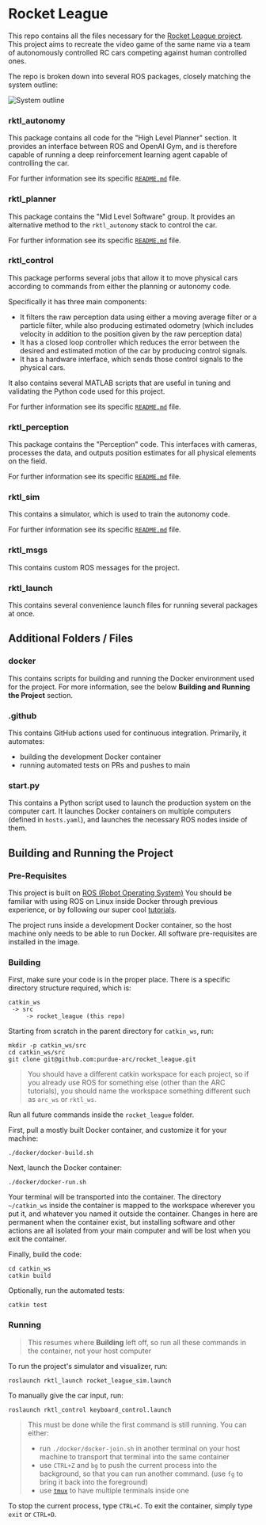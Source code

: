 # Rocket League
This repo contains all the files necessary for the [Rocket League project](https://wiki.purduearc.com/wiki/rocket-league/overview).
This project aims to recreate the video game of the same name via a team of
autonomously controlled RC cars competing against human controlled ones.

The repo is broken down into several ROS packages, closely matching the system outline:

![System outline](https://wiki.purduearc.com/wiki/rocket-league/assets/images/system-overview.png)

### rktl_autonomy
This package contains all code for the "High Level Planner" section. It provides
an interface between ROS and OpenAI Gym, and is therefore capable of running a
deep reinforcement learning agent capable of controlling the car.

For further information see its specific [`README.md`](rktl_autonomy/README.md) file.

### rktl_planner
This package contains the "Mid Level Software" group. It provides an alternative
method to the `rktl_autonomy` stack to control the car.

For further information see its specific [`README.md`](rktl_planner/README.md) file.

### rktl_control
This package performs several jobs that allow it to move physical cars according
to commands from either the planning or autonomy code.

Specifically it has three main components:
- It filters the raw perception data using either a moving average filter or a
particle filter, while also producing estimated odometry (which includes velocity
in addition to the position given by the raw perception data)
- It has a closed loop controller which reduces the error between the desired and
estimated motion of the car by producing control signals.
- It has a hardware interface, which sends those control signals to the physical cars.

It also contains several MATLAB scripts that are useful in tuning and validating
the Python code used for this project.

For further information see its specific [`README.md`](rktl_control/README.md) file.

### rktl_perception
This package contains the "Perception" code. This interfaces with cameras, processes
the data, and outputs position estimates for all physical elements on the field.

For further information see its specific [`README.md`](rktl_perception/README.md) file.

### rktl_sim
This contains a simulator, which is used to train the autonomy code.

For further information see its specific [`README.md`](rktl_sim/README.md) file.

### rktl_msgs
This contains custom ROS messages for the project.

### rktl_launch
This contains several convenience launch files for running several packages at once.

## Additional Folders / Files
### docker
This contains scripts for building and running the Docker environment used for the project.
For more information, see the below **Building and Running the Project** section.

### .github
This contains GitHub actions used for continuous integration. Primarily, it automates:
- building the development Docker container
- running automated tests on PRs and pushes to main

### start.py
This contains a Python script used to launch the production system on the computer
cart. It launches Docker containers on multiple computers (defined in `hosts.yaml`),
and launches the necessary ROS nodes inside of them.

## Building and Running the Project
### Pre-Requisites
This project is built on [ROS (Robot Operating System)](https://www.ros.org/)
You should be familiar with using ROS on Linux inside Docker through previous
experience, or by following our super cool [tutorials](https://wiki.purduearc.com/wiki/tutorials/ros).

The project runs inside a development Docker container, so the host machine only
needs to be able to run Docker. All software pre-requisites are installed in the
image.

### Building
First, make sure your code is in the proper place. There is a specific directory
structure required, which is:
```
catkin_ws
 -> src
     -> rocket_league (this repo)
```

Starting from scratch in the parent directory for `catkin_ws`, run:
```
mkdir -p catkin_ws/src
cd catkin_ws/src
git clone git@github.com:purdue-arc/rocket_league.git
```
> You should have a different catkin workspace for each project, so if you already
use ROS for something else (other than the ARC tutorials), you should name the
workspace something different such as `arc_ws` or `rktl_ws`.

Run all future commands inside the `rocket_league` folder.

First, pull a mostly built Docker container, and customize it for your machine:
```
./docker/docker-build.sh
```

Next, launch the Docker container:
```
./docker/docker-run.sh
```
Your terminal will be transported into the container. The directory `~/catkin_ws`
inside the container is mapped to the workspace wherever you put it, and whatever
you named it outside the container. Changes in here are permanent when the container
exist, but installing software and other actions are all isolated from your main
computer and will be lost when you exit the container.

Finally, build the code:
```
cd catkin_ws
catkin build
```

Optionally, run the automated tests:
```
catkin test
```

### Running
> This resumes where **Building** left off, so run all these commands in the
container, not your host computer

To run the project's simulator and visualizer, run:
```
roslaunch rktl_launch rocket_league_sim.launch
```

To manually give the car input, run:
```
roslaunch rktl_control keyboard_control.launch
```
> This must be done while the first command is still running. You can either:
> - run `./docker/docker-join.sh` in another terminal on your host machine to
transport that terminal into the same container
> - use `CTRL+Z` and `bg` to push the current process into the background, so that
you can run another command. (use `fg` to bring it back into the foreground)
> - use [`tmux`](https://tmuxcheatsheet.com/) to have multiple terminals inside one

To stop the current process, type `CTRL+C`.
To exit the container, simply type `exit` or `CTRL+D`.
